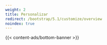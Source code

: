 ```yaml
---
weight: 2
title: Personalizar
redirect: /bootstrap/5.1/customize/overview
noindex: true
---
```


{{< content-ads/bottom-banner >}}
